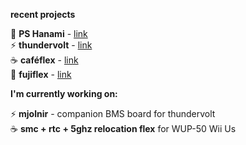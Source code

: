**recent projects**

🔶 **PS Hanami** - [link](https://news.google.com/search?q=ps%20hanami) <br>
⚡ **thundervolt** - [link](https://github.com/mackieks/thundervolt) <br>
☕ **caféflex** - [link](https://github.com/mackieks/cafeFlex) <br>
🗻 **fujiflex** - [link](https://github.com/mackieks/fujiflex)

**I'm currently working on:**

⚡ **mjolnir** - companion BMS board for thundervolt <br>
☕ **smc + rtc + 5ghz relocation flex** for WUP-50 Wii Us
